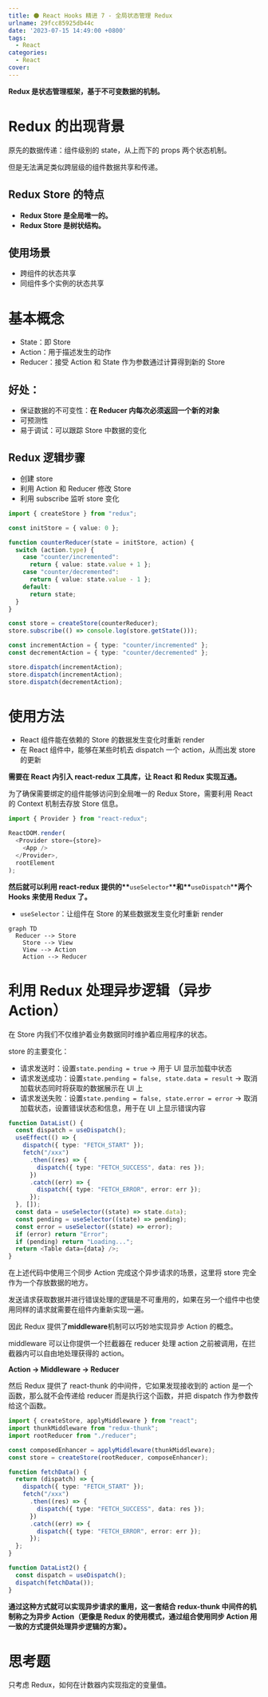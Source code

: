 ```yaml
---
title: ⚫ React Hooks 精进 7 - 全局状态管理 Redux
urlname: 29fcc85925db44c
date: '2023-07-15 14:49:00 +0800'
tags:
  - React
categories:
  - React
cover:
---
```


**Redux 是状态管理框架，基于不可变数据的机制。**

# Redux 的出现背景

原先的数据传递：组件级别的 state，从上而下的 props 两个状态机制。

但是无法满足类似跨层级的组件数据共享和传递。

## Redux Store 的特点

- **Redux Store 是全局唯一的。**
- **Redux Store 是树状结构。**

## 使用场景

- 跨组件的状态共享
- 同组件多个实例的状态共享

# 基本概念

- State：即 Store
- Action：用于描述发生的动作
- Reducer：接受 Action 和 State 作为参数通过计算得到新的 Store

## 好处：

- 保证数据的不可变性：**在 Reducer 内每次必须返回一个新的对象**
- 可预测性
- 易于调试：可以跟踪 Store 中数据的变化

## Redux 逻辑步骤

- 创建 store
- 利用 Action 和 Reducer 修改 Store
- 利用 subscribe 监听 store 变化

```typescript
import { createStore } from "redux";

const initStore = { value: 0 };

function counterReducer(state = initStore, action) {
  switch (action.type) {
    case "counter/incremented":
      return { value: state.value + 1 };
    case "counter/decremented":
      return { value: state.value - 1 };
    default:
      return state;
  }
}

const store = createStore(counterReducer);
store.subscribe(() => console.log(store.getState()));

const incrementAction = { type: "counter/incremented" };
const decrementAction = { type: "counter/decremented" };

store.dispatch(incrementAction);
store.dispatch(incrementAction);
store.dispatch(decrementAction);
```

# 使用方法

- React 组件能在依赖的 Store 的数据发生变化时重新 render
- 在 React 组件中，能够在某些时机去 dispatch 一个 action，从而出发 store 的更新

**需要在 React 内引入 react-redux 工具库，让 React 和 Redux 实现互通。**

为了确保需要绑定的组件能够访问到全局唯一的 Redux Store，需要利用 React 的 Context 机制去存放 Store 信息。

```typescript
import { Provider } from "react-redux";

ReactDOM.render(
  <Provider store={store}>
    <App />
  </Provider>,
  rootElement
);
```

**然后就可以利用 react-redux 提供的\*\***`useSelector`\***\*和\*\***`useDispatch`\***\*两个 Hooks 来使用 Redux 了。**

- `useSelector`：让组件在 Store 的某些数据发生变化时重新 render

```mermaid
graph TD
  Reducer --> Store
	Store --> View
	View --> Action
	Action --> Reducer
```

# 利用 Redux 处理异步逻辑（异步 Action）

在 Store 内我们不仅维护着业务数据同时维护着应用程序的状态。

store 的主要变化：

- 请求发送时：设置`state.pending = true` → 用于 UI 显示加载中状态
- 请求发送成功：设置`state.pending = false, state.data = result` → 取消加载状态同时将获取的数据展示在 UI 上
- 请求发送失败：设置`state.pending = false, state.error = error` → 取消加载状态，设置错误状态和信息，用于在 UI 上显示错误内容

```typescript
function DataList() {
  const dispatch = useDispatch();
  useEffect(() => {
    dispatch({ type: "FETCH_START" });
    fetch("/xxx")
      .then((res) => {
        dispatch({ type: "FETCH_SUCCESS", data: res });
      })
      .catch((err) => {
        dispatch({ type: "FETCH_ERROR", error: err });
      });
  }, []);
  const data = useSelector((state) => state.data);
  const pending = useSelector((state) => pending);
  const error = useSelector((state) => error);
  if (error) return "Error";
  if (pending) return "Loading...";
  return <Table data={data} />;
}
```

在上述代码中使用三个同步 Action 完成这个异步请求的场景，这里将 store 完全作为一个存放数据的地方。

发送请求获取数据并进行错误处理的逻辑是不可重用的，如果在另一个组件中也使用同样的请求就需要在组件内重新实现一遍。

因此 Redux 提供了**middleware**机制可以巧妙地实现异步 Action 的概念。

middleware 可以让你提供一个拦截器在 reducer 处理 action 之前被调用，在拦截器内可以自由地处理获得的 action。

**Action → Middleware → Reducer**

然后 Redux 提供了 react-thunk 的中间件，它如果发现接收到的 action 是一个函数，那么就不会传递给 reducer 而是执行这个函数，并把 dispatch 作为参数传给这个函数。

```typescript
import { createStore, applyMiddleware } from "react";
import thunkMiddleware from "redux-thunk";
import rootReducer from "./reducer";

const composedEnhancer = applyMiddleware(thunkMiddleware);
const store = createStore(rootReducer, composeEnhancer);
```

```typescript
function fetchData() {
  return (dispatch) => {
    dispatch({ type: "FETCH_START" });
    fetch("/xxx")
      .then((res) => {
        dispatch({ type: "FETCH_SUCCESS", data: res });
      })
      .catch((err) => {
        dispatch({ type: "FETCH_ERROR", error: err });
      });
  };
}
```

```javascript
function DataList2() {
  const dispatch = useDispatch();
  dispatch(fetchData());
}
```

**通过这种方式就可以实现异步请求的重用，这一套结合 redux-thunk 中间件的机制称之为异步 Action（更像是 Redux 的使用模式，通过组合使用同步 Action 用一致的方式提供处理异步逻辑的方案）。**

# 思考题

只考虑 Redux，如何在计数器内实现指定的变量值。
